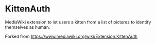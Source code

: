 KittenAuth
==========

MediaWiki extension to let users a kitten from a list of pictures to identify
themselves as human.

Forked from https://www.mediawiki.org/wiki/Extension:KittenAuth
